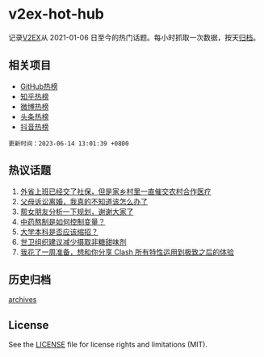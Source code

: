 # v2ex-hot-hub

 记录[V2EX](https://www.v2ex.com/)从 2021-01-06 日至今的热门话题。每小时抓取一次数据，按天[归档](archives)。
 
 ## 相关项目

- [GitHub热榜](https://github.com/it985/github-hot-hub)
- [知乎热榜](https://github.com/it985/zhihu-hot-hub)
- [微博热榜](https://github.com/it985/weibo-hot-hub)
- [头条热榜](https://github.com/it985/toutiao-hot-hub)
- [抖音热榜](https://github.com/it985/douyin-hot-hub)


 `更新时间：2023-06-14 13:01:39 +0800`

## 热议话题

1. [外省上班已经交了社保，但是家乡村里一直催交农村合作医疗](https://www.v2ex.com/t/948312)
1. [父母诉讼离婚，我真的不知道该怎么办了](https://www.v2ex.com/t/948534)
1. [帮女朋友分析一下规划，谢谢大家了](https://www.v2ex.com/t/948343)
1. [中药熬制是如何控制变量？](https://www.v2ex.com/t/948537)
1. [大学本科是否应该缩招？](https://www.v2ex.com/t/948602)
1. [世卫组织建议减少摄取非糖甜味剂](https://www.v2ex.com/t/948494)
1. [我花了一周准备，想和你分享 Clash 所有特性运用到极致之后的体验](https://www.v2ex.com/t/948499)

## 历史归档

[archives](archives)

## License

See the [LICENSE](LICENSE) file for license rights and limitations (MIT).
